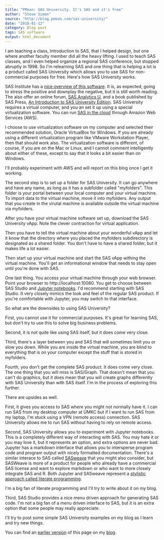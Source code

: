 ```yaml
---
title: "PMean: SAS University. It's SAS and it's free"
author: "Steve Simon"
source: "http://blog.pmean.com/sas-university/"
date: "2018-01-12"
category: Blog post
tags: SAS software
output: html_document
---
```


I am teaching a class, Introduction to SAS, that I helped design, but one where another faculty member did all the heavy lifting. I used to teach SAS classes, and I even helped organize a regional SAS conference, but stopped abruptly in 1998. So I'm relearning SAS and one thing that is helping a lot is a product called SAS University which allows you to use SAS for non-commercial purposes for free. Here's how SAS University works.

<!---More--->

SAS Institute has a [nice overview of this software][sas1]. It is, as expected, going to stress the positive and downplay the negative, but it is still worth reading. The also offer an online forum, [SAS Analytics U][sas2], and a book published by SAS Press, [An Introduction to SAS University Edition][sas3]. SAS University requires a virtual computer, and you an set it up using a special virtualization software. You can run [SAS in the cloud][sas4] through Amazon Web Services (AWS).

I choose to use virtualization software on my computer and selected their recommended solution, Oracle VirtualBox for Windows. If you are already using a different virtualization program like VMware Workstation Player, then that should work also. The virtualization software is different, of course, if you are on the Mac or Linux, and I cannot comment intelligently about either of these, except to say that it looks a bit easier than on Windows.

I'll probably experiment with AWS and will report on this blog once I get it working.

The second step is to set up a folder for SAS University. It can go anywhere and have any name, as long as it has a subfolder called "myfolders". This folder is your portal between your local computer and your virtual machine. To import data to the virtual machine, move it into myfolders. Any output that you create in the virutal machine is available outside the virtual machine via myfolders.

After you have your virtual machine software set up, download the SAS University vApp. Note the clever contraction for virtual application.

Then you have to tell the virtual machine about your wonderful vApp and let it know that the directory where you placed the myfolders subdirectory is designated as a shared folder. You don't have to have a shared folder, but it makes life a lot easier.

Then start up your virtual machine and start the SAS vApp withing the virtual machine. You'll get an informational window that needs to stay open until you're done with SAS.

One last thing. You access your virtual machine through your web browser. Point your browser to http://localhost:10080. You get to choose between SAS Studio and [Jupyter notebooks][sas5]. I'd recommend starting with SAS Studio. It very closely mimics the look and feel of the regular SAS product. If you're comfortable with Jupyter, you may switch to that interface.

So what are the downsides to using SAS University?

First, you cannot use it for commercial purposes. It's great for learning SAS, but don't try to use this to solve big business problems.

Second, it is not quite like using SAS itself, but it does come very close.

Third, there's a layer between you and SAS that will sometimes limit you or slow you down. While you are inside the virtual machine, you are blind to everything that is on your computer except the stuff that is stored in myfolders.

Fourth, you don't get the complete SAS product. It does come very close. The one thing that you will miss is SAS/Graph. That doesn't mean that you can't do graphics, but it does mean that you will create graphs differently with SAS University than with SAS itself. I'm in the process of exploring this further.

There are upsides as well.

First, it gives you access to SAS where you might not normally have it. I can run SAS from my desktop computer at UMKC but if I want to run SAS from my laptop, I'm stuck using a VPN (remote access) connection. SAS University allows me to run SAS without having to rely on remote access.

Second, SAS University allows you to experiment with Jupyter notebooks. This is a completely different way of interacting with SAS. You may hate it or you may love it, but it represents an option, and extra options are never bad. Jupyter has a markdown interface that allows you to intersperse program code and program output with nicely formatted documentation. There's a similar interace to SAS called [SASweave][sas6] that you might also consider, but SASWeave is more of a product for people who already have a commercial SAS license and want to explore markdown or who want to more closely integrate SAS and R. Both Jupyter and SASweave represent a [stylistic approach called literate programming][sas7].

I'm a big fan of literate programming and I'll try to write about it on my blog.

Third, SAS Studio provides a nice menu driven approach for generating SAS code. I'm not a big fan of a menu driven interface to SAS, but it is an extra option that some people may really appreciate.

I'll try to post some simple SAS University examples on my blog as I learn and try new things.

You can find an [earlier version][sim1] of this page on my [blog][sim2].

[sim1]: http://blog.pmean.com/sas-university/
[sim2]: http://blog.pmean.com

[sas1]: https://www.sas.com/en_us/software/university-edition.html
[sas2]: https://communities.sas.com/t5/SAS-Analytics-U/bd-p/sas_analytics_u
[sas3]: https://www.sas.com/store/books/categories/getting-started/an-introduction-to-sas-university-edition/prodBK_68380_en.html
[sas4]: https://aws.amazon.com/marketplace/pp/B00WH10IKW
[sas5]: http://jupyter.org/
[sas6]: http://homepage.divms.uiowa.edu/~rlenth/SASweave/
[sas7]: https://en.wikipedia.org/wiki/Literate_programming
